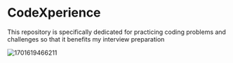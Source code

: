 # CodeXperience

This repository is specifically dedicated for practicing coding problems and challenges so that it benefits my interview preparation

![1701619466211](https://github.com/Surya-0/CodeXperience/assets/72782839/b538397d-38e1-4cd8-948d-05b6bb168020)


